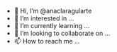 - 👋 Hi, I’m @anaclaragularte
- 👀 I’m interested in ...
- 🌱 I’m currently learning ...
- 💞️ I’m looking to collaborate on ...
- 📫 How to reach me ...

<!---
anaclaragularte/anaclaragularte is a ✨ special ✨ repository because its `README.md` (this file) appears on your GitHub profile.
You can click the Preview link to take a look at your changes.
--->
